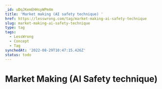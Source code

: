 ```yaml
---
_id: uDqJKemEHHsyWPm4m
title: 'Market making (AI safety technique) '
href: https://lesswrong.com/tag/market-making-ai-safety-technique
slug: market-making-ai-safety-technique
type: tag
tags:
  - LessWrong
  - Concept
  - Tag
synchedAt: '2022-08-29T10:47:15.426Z'
status: todo
---
```


# Market Making (AI Safety technique)
